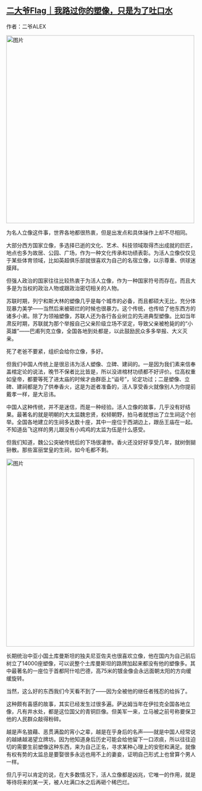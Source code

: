 <!--1608070975000-->
[二大爷Flag｜我路过你的塑像，只是为了吐口水](https://chinadigitaltimes.net/chinese/2020/12/%e4%ba%8c%e5%a4%a7%e7%88%b7flag%ef%bd%9c%e6%88%91%e8%b7%af%e8%bf%87%e4%bd%a0%e7%9a%84%e5%a1%91%e5%83%8f%ef%bc%8c%e5%8f%aa%e6%98%af%e4%b8%ba%e4%ba%86%e5%90%90%e5%8f%a3%e6%b0%b4/)
------

<p>作者：二爷ALEX</p><p><img src="https://chinadigitaltimes.net/chinese/files/2020/12/post-660530-5fd9374298123." alt="图片" width="500" class="aligncenter"></p><p>为名人立像这件事，世界各地都很热衷，但是出发点和具体操作上却不尽相同。</p><p>大部分西方国家立像，多选择已逝的文化、艺术、科技领域取得杰出成就的巨匠，地点也多为故居、公园、广场，作为一种文化传承和功绩表彰。为活人立像仅仅见于某些体育领域，比如英超俱乐部就很喜欢为自己的名宿立像，以示尊重、供球迷膜拜。 </p><p>但强人政治的国家往往比较热衷于为活人立像，作为一种国家符号而存在。而且大多是为当权的政治人物或跟政治密切相关的人物。</p><p>苏联时期，列宁和斯大林的塑像几乎是每个城市的必备，而且都硕大无比，充分体现暴力美学——当然后来被砸烂的时候也很暴力。这个传统，也传给了他东西方的诸多小弟。除了为领袖塑像，苏联人还为各行各业树立的先进典型塑像。比如当年肃反时期，苏联就为那个举报自己父亲阶级立场不坚定，导致父亲被枪毙的的“小英雄”——巴甫列克立像，全国各地到处都是，以此鼓励民众多多举报、大义灭亲。</p><p>死了老爸不要紧，组织会给你立像，多好。</p><p>但我们中国人传统上是很忌讳为活人塑像、立碑、建祠的。一是因为我们素来信奉盖棺定论的说法，晚节不保者比比皆是，所以没进棺材功绩都不好评价。位高权重如皇帝，都要等死了进太庙的时候才由群臣上“谥号”，论定功过；二是塑像、立碑、建祠都是为了供奉香火，这是为逝者准备的，活人享受香火就像别人为你提前戴孝一样，是大忌讳。</p><p>中国人这种传统，并不是迷信，而是一种经验。活人立像的故事，几乎没有好结果。最著名的就是明朝的大太监魏忠贤，权倾朝野，拍马者就想出了立生祠这个创举。全国各地建立的生祠多达数十座，其中一座位于西湖边上，跟岳王庙在一起。不知道岳飞这样的男儿跟没有小鸡鸡的太监为伍是什么感受。</p><p>但我们知道，魏公公突破传统后的下场很凄惨。香火还没好好享受几年，就树倒猢狲散。那些富丽堂皇的生祠，如今毛都不剩。</p><p><img src="https://chinadigitaltimes.net/chinese/files/2020/12/post-660530-5fd93744305a5." alt="图片" width="500" class="aligncenter"></p><p>长期统治中亚小国土库曼斯坦的独夫尼亚佐夫也很喜欢立像，他在国内为自己前后树立了14000座塑像，可以说整个土库曼斯坦的路牌加起来都没有他的塑像多。其中最著名的一座位于首都阿什哈巴德，高75米的镀金像会永远面朝太阳的方向缓缓旋转。</p><p>当然，这么好的东西我们今天看不到了——因为全被他的继任者残忍的给拆了。</p><p>这种颇有喜感的故事，其实已经发生过很多遍。萨达姆当年在伊拉克全国各地立像，凡有井水处，都是这位国父的青铜巨像。但美军一来，立马被之前号称要保卫他的人民群众敲得粉碎。</p><p>越是声名狼藉、恶贯满盈的宵小之辈，越是在乎身后的名声——就是中国人经常说的越婊越渴望立牌坊。因为他知道身后历史可能会给他留下一口浓痰，所以往往迫切的需要生前塑像这种东西，来为自己正名，寻求某种心理上的安慰和满足。就像有权有势的太监总是要娶很多永远也用不上的妻妾，证明自己形式上也曾算个男人一样。</p><p>但几乎可以肯定的说，在大多数情况下，活人立像都是凶兆，它唯一的作用，就是等待将来的某一天，被人吐满口水之后再砸个稀巴烂。</p>
